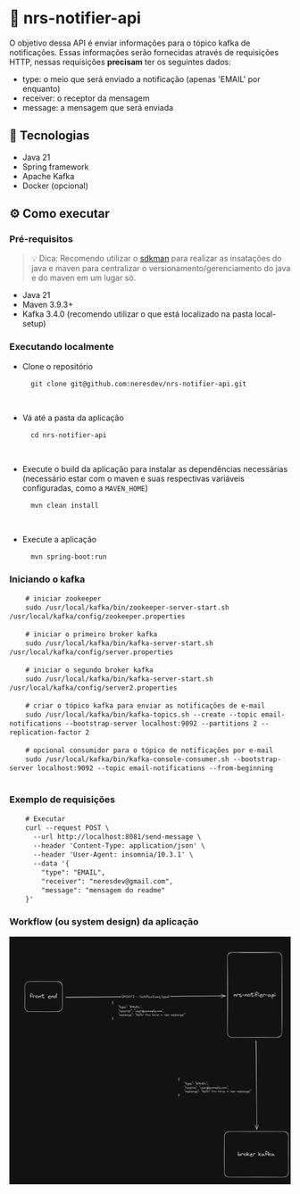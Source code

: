 # 📌 nrs-notifier-api

O objetivo dessa API é enviar informações para o tópico kafka de notificações. Essas informações serão fornecidas através 
de requisições HTTP, nessas requisições <strong>precisam</strong> ter os seguintes dados:
- type: o meio que será enviado a notificação (apenas 'EMAIL' por enquanto)
- receiver: o receptor da mensagem
- message: a mensagem que será enviada

## 🚀 Tecnologias
- Java 21
- Spring framework
- Apache Kafka
- Docker (opcional)

## ⚙️ Como executar

### Pré-requisitos
> 💡 Dica: Recomendo utilizar o [sdkman](https://sdkman.io/) para realizar as insatações do java e maven para centralizar
> o versionamento/gerenciamento do java e do maven em um lugar só.

- Java 21
- Maven 3.9.3+
- Kafka 3.4.0 (recomendo utilizar o que está localizado na pasta local-setup)

### Executando localmente

- Clone o repositório
  ``` shell
    git clone git@github.com:neresdev/nrs-notifier-api.git
  ```
<br />

- Vá até a pasta da aplicação
  ```shell
    cd nrs-notifier-api  
  ```

<br />

- Execute o build da aplicação para instalar as dependências necessárias (necessário estar com o maven e suas respectivas
variáveis configuradas, como a `MAVEN_HOME`)
  ```shell
    mvn clean install  
  ```
<br />

- Execute a aplicação
  ```shell
    mvn spring-boot:run  
  ```
  
### Iniciando o kafka
```shell
    # iniciar zookeeper
    sudo /usr/local/kafka/bin/zookeeper-server-start.sh /usr/local/kafka/config/zookeeper.properties

    # iniciar o primeiro broker kafka
    sudo /usr/local/kafka/bin/kafka-server-start.sh /usr/local/kafka/config/server.properties
    
    # iniciar o segundo broker kafka
    sudo /usr/local/kafka/bin/kafka-server-start.sh /usr/local/kafka/config/server2.properties
    
    # criar o tópico kafka para enviar as notificações de e-mail
    sudo /usr/local/kafka/bin/kafka-topics.sh --create --topic email-notifications --bootstrap-server localhost:9092 --partitions 2 --replication-factor 2
    
    # opcional consumidor para o tópico de notificações por e-mail
    sudo /usr/local/kafka/bin/kafka-console-consumer.sh --bootstrap-server localhost:9092 --topic email-notifications --from-beginning
      

```
### Exemplo de requisições
```shell
    # Executar 
    curl --request POST \
      --url http://localhost:8081/send-message \
      --header 'Content-Type: application/json' \
      --header 'User-Agent: insomnia/10.3.1' \
      --data '{
        "type": "EMAIL",
        "receiver": "neresdev@gmail.com",
        "message": "mensagem do readme"
    }'
```

### Workflow (ou system design) da aplicação
![Workflow](docs/notifier-system-design.png)